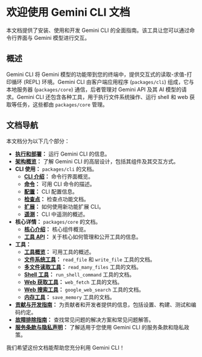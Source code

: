 # 欢迎使用 Gemini CLI 文档

本文档提供了安装、使用和开发 Gemini CLI 的全面指南。该工具让您可以通过命令行界面与 Gemini 模型进行交互。

## 概述

Gemini CLI 将 Gemini 模型的功能带到您的终端中，提供交互式的读取-求值-打印循环 (REPL) 环境。Gemini CLI 由客户端应用程序 (`packages/cli`) 组成，它与本地服务器 (`packages/core`) 通信，后者管理对 Gemini API 及其 AI 模型的请求。Gemini CLI 还包含各种工具，用于执行文件系统操作、运行 shell 和 web 获取等任务，这些都由 `packages/core` 管理。

## 文档导航

本文档分为以下几个部分：

- **[执行和部署](./deployment.md)：** 运行 Gemini CLI 的信息。
- **[架构概览](./architecture.md)：** 了解 Gemini CLI 的高层设计，包括其组件及其交互方式。
- **CLI 使用：** `packages/cli` 的文档。
  - **[CLI 介绍](./cli/index.md)：** 命令行界面概览。
  - **[命令](./cli/commands.md)：** 可用 CLI 命令的描述。
  - **[配置](./cli/configuration.md)：** CLI 配置信息。
  - **[检查点](./checkpointing.md)：** 检查点功能文档。
  - **[扩展](./extension.md)：** 如何使用新功能扩展 CLI。
  - **[遥测](./telemetry.md)：** CLI 中遥测的概述。
- **核心详情：** `packages/core` 的文档。
  - **[核心介绍](./core/index.md)：** 核心组件概览。
  - **[工具 API](./core/tools-api.md)：** 关于核心如何管理和公开工具的信息。
- **工具：**
  - **[工具概览](./tools/index.md)：** 可用工具的概述。
  - **[文件系统工具](./tools/file-system.md)：** `read_file` 和 `write_file` 工具的文档。
  - **[多文件读取工具](./tools/multi-file.md)：** `read_many_files` 工具的文档。
  - **[Shell 工具](./tools/shell.md)：** `run_shell_command` 工具的文档。
  - **[Web 获取工具](./tools/web-fetch.md)：** `web_fetch` 工具的文档。
  - **[Web 搜索工具](./tools/web-search.md)：** `google_web_search` 工具的文档。
  - **[内存工具](./tools/memory.md)：** `save_memory` 工具的文档。
- **[贡献与开发指南](../CONTRIBUTING.md)：** 为贡献者和开发者提供的信息，包括设置、构建、测试和编码约定。
- **[故障排除指南](./troubleshooting.md)：** 查找常见问题的解决方案和常见问题解答。
- **[服务条款与隐私声明](./tos-privacy.md)：** 了解适用于您使用 Gemini CLI 的服务条款和隐私政策。

我们希望这份文档能帮助您充分利用 Gemini CLI！